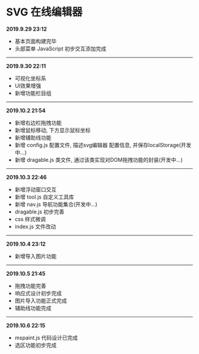 # SVG 在线编辑器

**2019.9.29 23:12**
  * 基本页面构建完毕
  * 头部菜单 JavaScript 初步交互添加完成

---

**2019.9.30 22:11**
  * 可视化坐标系
  * UI效果增强
  * 新增功能栏目组

---

**2019.10.2 21:54**
  * 新增右边栏拖拽功能
  * 新增鼠标移动, 下方显示鼠标坐标
  * 新增辅助线功能
  * 新增 config.js 配置文件, 描述svg编辑器 配置信息, 并保存localStorage(开发中...)
  * 新增 dragable.js 类文件, 通过该类实现对DOM拖拽功能的封装(开发中...)

---

**2019.10.3 22:46**
  * 新增浮动窗口交互
  * 新增 tool.js 自定义工具库
  * 新增 nav.js 导航功能集合(开发中...)
  * dragable.js 初步完善
  * css 样式微调
  * index.js 文件改动

---

**2019.10.4 23:12**
  * 新增导入图片功能

---

**2019.10.5 21:45**
  * 拖拽功能完善
  * 响应式设计初步完成
  * 图片导入功能正式完成
  * 辅助线功能完成
  
---

**2019.10.6 22:15**
  * mspaint.js 代码设计已完成
  * 选区功能初步完成